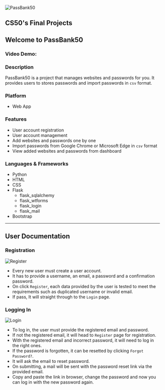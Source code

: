 ![PassBank50](https://user-images.githubusercontent.com/60486163/118166108-16067180-b44b-11eb-8d9e-bd86dbb698a8.png)

## CS50's Final Projects

## Welcome to PassBank50

### Video Demo: <TODO>
  
### Description
  PassBank50 is a project that manages websites and passwords for you. It provides users to stores passwords and import passwords in `csv` format.
  

### Platform
- Web App


### Features
- User account registration
- User account management
- Add websites and passwords one by one
- Import passwords from Google Chrome or Microsoft Edge in `csv` format
- View added websites and passwords from dashboard


### Languages & Frameworks
- Python
- HTML
- CSS
- Flask
  - flask_sqlalchemy
  - flask_wtforms
  - flask_login
  - flask_mail
- Bootstrap

------------------------------------------------------------------------------------------------------------------------------------------------------------------
## User Documentation
### Registration
![Register](https://user-images.githubusercontent.com/60486163/118169255-bf029b80-b44e-11eb-87a0-3b9491f84bba.png)
- Every new user must create a user account.
- It has to provide a username, an email, a password and a confirmation password.
- On click `Register`, each data provided by the user is tested to meet the requirements such as duplicated username or invalid email.
- If pass, It will straight through to the `Login` page.

### Logging In
![Login](https://user-images.githubusercontent.com/60486163/118171481-44874b00-b451-11eb-9cd5-80b086b61938.png)
- To log in, the user must provide the registered email and password.
- If not the registered email, it will head to `Register` page for registration.
- With the registered email and incorrect password, it will need to log in the right ones.
- If the password is forgotten, it can be resetted by clicking `Forgot Password?`.
- It will ask the email to reset password.
- On submitting, a mail will be sent with the password reset link via the provided email.
- Copy and paste the link in browser, change the password and now you can log in with the new password again.




